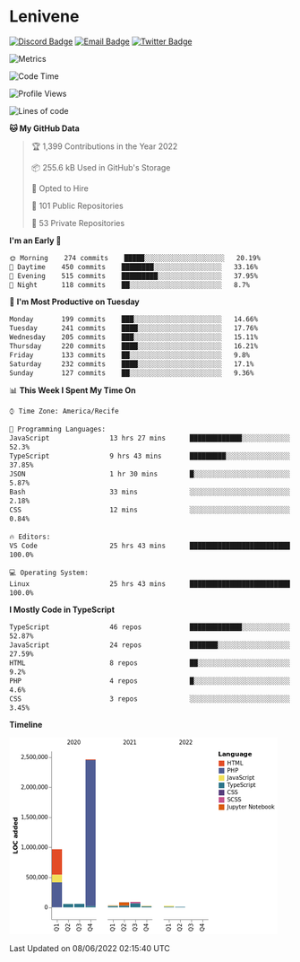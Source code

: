 # Lenivene

[![Discord Badge](https://img.shields.io/badge/-Lenivene%230715-black?style=flat-square&logo=Discord&logoColor=white)](http://discord.com/)
[![Email Badge](https://img.shields.io/badge/-lenivene@msn.com-black?style=flat-square&logo=Gmail&logoColor=white&link=mailto:lenivene@msn.com)](mailto:lenivene@msn.com)
[![Twitter Badge](https://img.shields.io/badge/-@enevinel-black?style=flat-square&logo=twitter&logoColor=white&link=https://twitter.com/enevinel)](https://twitter.com/enevinel)

<!-- https://github-readme-stats.vercel.app/api?username=lenivene&show_icons=true -->

<img src="https://metrics.lecoq.io/lenivene?template=classic&config.timezone=America%2FRecife" alt="Metrics" />

<!--START_SECTION:waka-->
![Code Time](http://img.shields.io/badge/Code%20Time-257%20hrs%2026%20mins-blue)

![Profile Views](http://img.shields.io/badge/Profile%20Views-1-blue)

![Lines of code](https://img.shields.io/badge/From%20Hello%20World%20I%27ve%20Written-4%20Million%20lines%20of%20code-blue)

**🐱 My GitHub Data** 

> 🏆 1,399 Contributions in the Year 2022
 > 
> 📦 255.6 kB Used in GitHub's Storage 
 > 
> 💼 Opted to Hire
 > 
> 📜 101 Public Repositories 
 > 
> 🔑 53 Private Repositories  
 > 
**I'm an Early 🐤** 

```text
🌞 Morning    274 commits    █████░░░░░░░░░░░░░░░░░░░░   20.19% 
🌆 Daytime    450 commits    ████████░░░░░░░░░░░░░░░░░   33.16% 
🌃 Evening    515 commits    █████████░░░░░░░░░░░░░░░░   37.95% 
🌙 Night      118 commits    ██░░░░░░░░░░░░░░░░░░░░░░░   8.7%

```
📅 **I'm Most Productive on Tuesday** 

```text
Monday       199 commits    ███░░░░░░░░░░░░░░░░░░░░░░   14.66% 
Tuesday      241 commits    ████░░░░░░░░░░░░░░░░░░░░░   17.76% 
Wednesday    205 commits    ███░░░░░░░░░░░░░░░░░░░░░░   15.11% 
Thursday     220 commits    ████░░░░░░░░░░░░░░░░░░░░░   16.21% 
Friday       133 commits    ██░░░░░░░░░░░░░░░░░░░░░░░   9.8% 
Saturday     232 commits    ████░░░░░░░░░░░░░░░░░░░░░   17.1% 
Sunday       127 commits    ██░░░░░░░░░░░░░░░░░░░░░░░   9.36%

```


📊 **This Week I Spent My Time On** 

```text
⌚︎ Time Zone: America/Recife

💬 Programming Languages: 
JavaScript               13 hrs 27 mins      █████████████░░░░░░░░░░░░   52.3% 
TypeScript               9 hrs 43 mins       █████████░░░░░░░░░░░░░░░░   37.85% 
JSON                     1 hr 30 mins        █░░░░░░░░░░░░░░░░░░░░░░░░   5.87% 
Bash                     33 mins             ░░░░░░░░░░░░░░░░░░░░░░░░░   2.18% 
CSS                      12 mins             ░░░░░░░░░░░░░░░░░░░░░░░░░   0.84%

🔥 Editors: 
VS Code                  25 hrs 43 mins      █████████████████████████   100.0%

💻 Operating System: 
Linux                    25 hrs 43 mins      █████████████████████████   100.0%

```

**I Mostly Code in TypeScript** 

```text
TypeScript               46 repos            █████████████░░░░░░░░░░░░   52.87% 
JavaScript               24 repos            ███████░░░░░░░░░░░░░░░░░░   27.59% 
HTML                     8 repos             ██░░░░░░░░░░░░░░░░░░░░░░░   9.2% 
PHP                      4 repos             █░░░░░░░░░░░░░░░░░░░░░░░░   4.6% 
CSS                      3 repos             ░░░░░░░░░░░░░░░░░░░░░░░░░   3.45%

```


**Timeline**

![Chart not found](https://raw.githubusercontent.com/lenivene/lenivene/master/charts/bar_graph.png) 


 Last Updated on 08/06/2022 02:15:40 UTC
<!--END_SECTION:waka-->